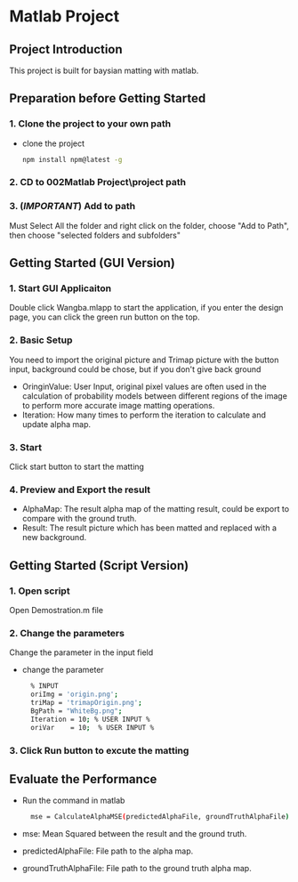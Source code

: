 # Matlab Project
## Project Introduction
This project is built for baysian matting with matlab.
## Preparation before Getting Started 
### 1. Clone the project to your own path
* clone the project
  ```sh
  npm install npm@latest -g
  ```
### 2. CD to 002Matlab Project\project path
### 3. (*IMPORTANT*) Add to path
Must Select All the folder and right click on the folder, choose "Add to Path", then choose "selected folders and subfolders"
## Getting Started (GUI Version)
### 1. Start GUI Applicaiton
Double click Wangba.mlapp to start the application, if you enter the design page, you can click the green run button on the top.
### 2. Basic Setup
You need to import the original picture and Trimap picture with the button input, background could be chose, but if you don't give back ground
* OringinValue: User Input, original pixel values are often used in the calculation of probability models between different regions of the image to perform more accurate image matting operations.
* Iteration: How many times to perform the iteration to calculate and update alpha map.
### 3. Start
Click start button to start the matting
### 4. Preview and Export the result
* AlphaMap: The result alpha map of the matting result, could be export to compare with the ground truth.
* Result: The result picture which has been matted and replaced with a new background.
## Getting Started (Script Version)
### 1. Open script
Open Demostration.m file
### 2. Change the parameters
Change the parameter in the input field
* change the parameter
  ```sh
    % INPUT
    oriImg = 'origin.png';
    triMap = 'trimapOrigin.png';
    BgPath = "WhiteBg.png";
    Iteration = 10; % USER INPUT %
    oriVar    = 10;  % USER INPUT %
  ```
### 3. Click Run button to excute the matting
## Evaluate the Performance

* Run the command in matlab
  ```sh
    mse = CalculateAlphaMSE(predictedAlphaFile, groundTruthAlphaFile)
  ```

* mse: Mean Squared between the result and the ground truth.
* predictedAlphaFile: File path to the alpha map.
* groundTruthAlphaFile: File path to the ground truth alpha map.